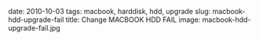 ﻿date: 2010-10-03
tags: macbook, harddisk, hdd, upgrade
slug: macbook-hdd-upgrade-fail
title: Change MACBOOK HDD FAIL
image: macbook-hdd-upgrade-fail.jpg
